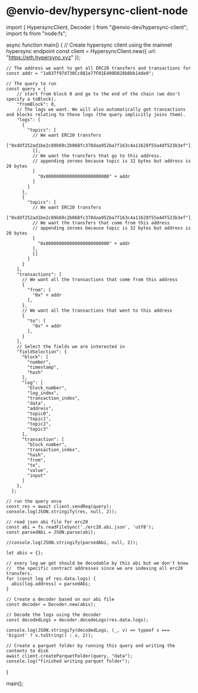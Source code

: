 # @envio-dev/hypersync-client-node
import { HypersyncClient, Decoder } from "@envio-dev/hypersync-client";
import fs from "node:fs";

async function main() {
    // Create hypersync client using the mainnet hypersync endpoint
    const client = HypersyncClient.new({
        url: "https://eth.hypersync.xyz"
    });

    // The address we want to get all ERC20 transfers and transactions for
    const addr = "1e037f97d730Cc881e77F01E409D828b0bb14de0";

    // The query to run
    const query = {
        // start from block 0 and go to the end of the chain (we don't specify a toBlock).
        "fromBlock": 0,
        // The logs we want. We will also automatically get transactions and blocks relating to these logs (the query implicitly joins them).
        "logs": [
          {
            "topics": [
              // We want ERC20 transfers
              ["0xddf252ad1be2c89b69c2b068fc378daa952ba7f163c4a11628f55a4df523b3ef"],
              [],
              // We want the transfers that go to this address.
              // appending zeroes because topic is 32 bytes but address is 20 bytes
              [
                "0x000000000000000000000000" + addr
              ]
            ]
          },
          {
            "topics": [
              // We want ERC20 transfers
              ["0xddf252ad1be2c89b69c2b068fc378daa952ba7f163c4a11628f55a4df523b3ef"],
              // We want the transfers that come from this address
              // appending zeroes because topic is 32 bytes but address is 20 bytes
              [
                "0x000000000000000000000000" + addr
              ],
              []
            ]
          }
        ],
        "transactions": [
          // We want all the transactions that come from this address
          {
            "from": [
              "0x" + addr
            ],
          },
          // We want all the transactions that went to this address
          {
            "to": [
              "0x" + addr
            ],
          }
        ],
        // Select the fields we are interested in
        "fieldSelection": {
          "block": [
            "number",
            "timestamp",
            "hash"
          ],
          "log": [
            "block_number",
            "log_index",
            "transaction_index",
            "data",
            "address",
            "topic0",
            "topic1",
            "topic2",
            "topic3"
          ],
          "transaction": [
            "block_number",
            "transaction_index",
            "hash",
            "from",
            "to",
            "value",
            "input"
          ]
        },
      };

    // run the query once
    const res = await client.sendReq(query);
    console.log(JSON.stringify(res, null, 2));

    // read json abi file for erc20
    const abi = fs.readFileSync('./erc20.abi.json', 'utf8');
    const parsedAbi = JSON.parse(abi);

    //console.log(JSON.stringify(parsedAbi, null, 2));

    let abis = {};

    // every log we get should be decodable by this abi but we don't know
    //  the specific contract addresses since we are indexing all erc20 transfers.
    for (const log of res.data.logs) {
      abis[log.address] = parsedAbi;
    }

    // Create a decoder based on our abi file
    const decoder = Decoder.new(abis);

    // Decode the logs using the decoder
    const decodedLogs = decoder.decodeLogs(res.data.logs);

    console.log(JSON.stringify(decodedLogs, (_, v) => typeof v === 'bigint' ? v.toString() : v, 2));

    // Create a parquet folder by running this query and writing the contents to disk
    await client.createParquetFolder(query, "data");
    console.log("finished writing parquet folder");
}

main();